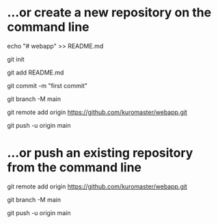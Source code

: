 # …or create a new repository on the command line

echo "# webapp" >> README.md

git init

git add README.md

git commit -m "first commit"

git branch -M main

git remote add origin https://github.com/kuromaster/webapp.git

git push -u origin main


# ...or push an existing repository from the command line

git remote add origin https://github.com/kuromaster/webapp.git

git branch -M main

git push -u origin main
